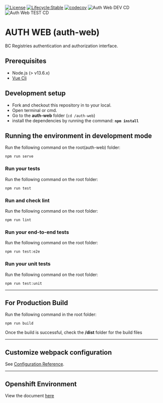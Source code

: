 [![License](https://img.shields.io/badge/License-Apache%202.0-blue.svg)](../LICENSE)
[![Lifecycle:Stable](https://img.shields.io/badge/Lifecycle-Stable-97ca00)](<Redirect-URL>)
[![codecov](https://codecov.io/gh/bcgov/sbc-auth/branch/development/graph/badge.svg?flag=authweb)](https://codecov.io/gh/bcgov/sbc-auth/tree/development/auth-web)
![Auth Web DEV CD](https://github.com/bcgov/sbc-auth/workflows/Auth%20Web%20DEV%20CD/badge.svg)
![Auth Web TEST CD](https://github.com/bcgov/sbc-auth/workflows/Auth%20Web%20TEST%20CD/badge.svg)

# AUTH WEB (auth-web)

BC Registries authentication and authorization interface.

## Prerequisites
- Node.js (> v13.6.x)
- [Vue Cli](https://cli.vuejs.org/)

## Development setup

- Fork and checkout this repository in to your local.
- Open terminal or cmd.
- Go to the **auth-web** folder (`cd /auth-web`)
- install the dependencies by running the command: **`npm install`**

## Running the environment in development mode
Run the following command on the root(auth-web) folder:
```
npm run serve
```

### Run your tests
Run the following command on the root folder:
```
npm run test
```

### Run and check lint
Run the following command on the root folder:
```
npm run lint
```

### Run your end-to-end tests
Run the following command on the root folder:
```
npm run test:e2e
```

### Run your unit tests
Run the following command on the root folder:
```
npm run test:unit
```
---
## For Production Build
Run the following command in the root folder:

```
npm run build
```
Once the build is successful, check the **/dist** folder for the build files

---
## Customize webpack configuration
See [Configuration Reference](https://cli.vuejs.org/config/).

----

## Openshift Environment
View the document [here](/docs/build-deploy.md#webui-runtime)



